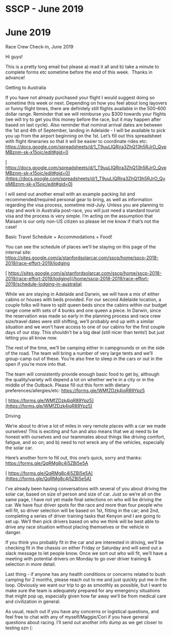 # SSCP - June 2019

# June 2019

Race Crew Check-in, June 2019

Hi guys! 

This is a pretty long email but please a) read it all and b) take a minute to complete forms etc sometime before the end of this week.  Thanks in advance!

Getting to Australia

If you have not already purchased your flight I would suggest doing so sometime this week or next. Depending on how you feel about long layovers or funny flight times, there are definitely still flights available in the 500-600 dollar range. Reminder that we will reimburse you $300 towards your flights (we will try to get you this money before the race, but it may happen after based on last cycle). Also reminder that nominal arrival dates are between the 1st and 4th of September, landing in Adelaide - I will be available to pick you up from the airport beginning on the 1st. Let’s fill out this spreadsheet with flight itineraries so that it will be easier to coordinate rides etc: https://docs.google.com/spreadsheets/d/1_T9uuLIQRira3ZhQ13h5RJrO_QypMBznm-sk-x15ojc/edit#gid=0

[ https://docs.google.com/spreadsheets/d/1_T9uuLIQRira3ZhQ13h5RJrO_QypMBznm-sk-x15ojc/edit#gid=0](https://docs.google.com/spreadsheets/d/1_T9uuLIQRira3ZhQ13h5RJrO_QypMBznm-sk-x15ojc/edit#gid=0)

I will send out another email with an example packing list and recommended/required personal gear to bring, as well as information regarding the visa process, sometime mid-July. Unless you are planning to stay and work in Australia post-race, you will just need a standard tourist visa and the process is very simple. I’m acting on the assumption that Maisam is our only non-US citizen so please let me know if that’s not the case! 

Basic Travel Schedule + Accommodations + Food!

You can see the schedule of places we’ll be staying on this page of the internal site: https://sites.google.com/a/stanfordsolarcar.com/sscp/home/sscp-2018-2019/race-effort-2019/lodging

[ https://sites.google.com/a/stanfordsolarcar.com/sscp/home/sscp-2018-2019/race-effort-2019/lodging](/home/sscp-2018-2019/race-effort-2019/schedule-lodging-in-australia)

While we are staying in Adelaide and Darwin, we will have a mix of either cabins or houses with beds provided. For our second Adelaide location, a couple folks will have to split queen beds since the cabins within our budget range come with sets of 4 bunks and one queen a piece. In Darwin, since the reservation was made so early in the planning process and race crew size/travel dates were still shifting, we’ll probably end up with a similar situation and we won’t have access to one of our cabins for the first couple days of our stay. This shouldn’t be a big deal (still nicer than tents!) but just letting you all know now. 

The rest of the time, we’ll be camping either in campgrounds or on the side of the road. The team will bring a number of very large tents and we’ll group-camp out of these. You’re also free to sleep in the cars or out in the open if you’re more into that.

The team will consistently provide enough basic food to get by, although the quality/variety will depend a lot on whether we’re in a city or in the middle of the Outback. Please fill out this form with dietary preferences/allergies/etc: https://forms.gle/WMfZDzk4iqR89Ypz5

[ https://forms.gle/WMfZDzk4iqR89Ypz5](https://forms.gle/WMfZDzk4iqR89Ypz5)

Driving

We’re about to drive a lot of miles in very remote places with a car we made ourselves! This is exciting and fun and also means that we a) need to be honest with ourselves and our teammates about things like driving comfort, fatigue, and so on; and b) need to not wreck any of the vehicles, especially the solar car. 

Here’s another form to fill out, this one’s quick, sorry and thanks: https://forms.gle/QqRMg8c4j5ZBi5e5A

[ https://forms.gle/QqRMg8c4j5ZBi5e5A](https://forms.gle/QqRMg8c4j5ZBi5e5A)

I’ve already been having conversations with several of you about driving the solar car, based on size of person and size of car. Just so we’re all on the same page, I have not yet made final selections on who will be driving the car. We have four driver spots for the race and more than four people who will fit, so driver selection will be based on 1st, fitting in the car; and 2nd, completing a series of driver training tasks that Kenyon and I are going to set up. We’ll then pick drivers based on who we think will be best able to drive any race situation without placing themselves or the vehicle in danger. 

If you think you probably fit in the car and are interested in driving, we’ll be checking fit in the chassis on either Friday or Saturday and will send out a slack message to let people know. Once we sort out who will fit, we’ll have a meeting with potential drivers on Monday to go over driver training & selection in more detail. 

Last thing - if anyone has any health conditions or concerns related to bush camping for 2 months, please reach out to me and just quickly put me in the loop. Obviously we want our trip to go as smoothly as possible, but I want to make sure the team is adequately prepared for any emergency situations that might pop up, especially given how far away we’ll be from medical care and civilization in general.

As usual, reach out if you have any concerns or logistical questions, and feel free to chat with any of myself/Maggie/Cori if you have general questions about racing. I’ll send out another info dump as we get closer to testing szn (: 

